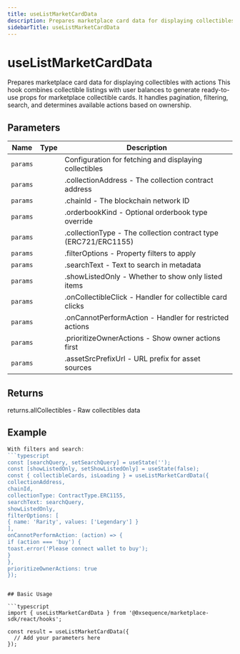 ```yaml
---
title: useListMarketCardData
description: Prepares marketplace card data for displaying collectibles with actions This hook combines collectible listings with user balances to generate ready-to-use props for marketplace collectible cards. It handles pagination, filtering, search, and determines available actions based on ownership.
sidebarTitle: useListMarketCardData
---
```


# useListMarketCardData

Prepares marketplace card data for displaying collectibles with actions This hook combines collectible listings with user balances to generate ready-to-use props for marketplace collectible cards. It handles pagination, filtering, search, and determines available actions based on ownership.

## Parameters

| Name | Type | Description |
|------|------|-------------|
| `params` |  | Configuration for fetching and displaying collectibles |
| `params` |  | .collectionAddress - The collection contract address |
| `params` |  | .chainId - The blockchain network ID |
| `params` |  | .orderbookKind - Optional orderbook type override |
| `params` |  | .collectionType - The collection contract type (ERC721/ERC1155) |
| `params` |  | .filterOptions - Property filters to apply |
| `params` |  | .searchText - Text to search in metadata |
| `params` |  | .showListedOnly - Whether to show only listed items |
| `params` |  | .onCollectibleClick - Handler for collectible card clicks |
| `params` |  | .onCannotPerformAction - Handler for restricted actions |
| `params` |  | .prioritizeOwnerActions - Show owner actions first |
| `params` |  | .assetSrcPrefixUrl - URL prefix for asset sources |

## Returns

returns.allCollectibles - Raw collectibles data

## Example

```typescript
With filters and search:
```typescript
const [searchQuery, setSearchQuery] = useState('');
const [showListedOnly, setShowListedOnly] = useState(false);
const { collectibleCards, isLoading } = useListMarketCardData({
collectionAddress,
chainId,
collectionType: ContractType.ERC1155,
searchText: searchQuery,
showListedOnly,
filterOptions: [
{ name: 'Rarity', values: ['Legendary'] }
],
onCannotPerformAction: (action) => {
if (action === 'buy') {
toast.error('Please connect wallet to buy');
}
},
prioritizeOwnerActions: true
});
```
```

## Basic Usage

```typescript
import { useListMarketCardData } from '@0xsequence/marketplace-sdk/react/hooks';

const result = useListMarketCardData({
  // Add your parameters here
});
```

